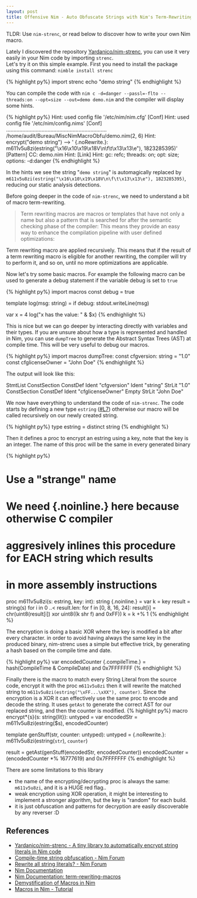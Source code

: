 ```yaml
---
layout: post
title: Offensive Nim - Auto Obfuscate Strings with Nim's Term-Rewriting Macros
---
```


TLDR: Use `nim-strenc`, or read below to discover how to write your own Nim macro.

Lately I discovered the repository [Yardanico/nim-strenc](https://github.com/Yardanico/nim-strenc), you can use it very easily in your Nim code by importing `strenc`.    
Let's try it on this simple example. First you need to install the package using this command: `nimble install strenc`
<!--more-->

{% highlight py%}
import strenc
echo "demo string"
{% endhighlight %}

You can compile the code with `nim c -d=danger --passl=-flto --threads:on --opt=size --out=demo demo.nim` and the compiler will display some hints.

{% highlight py%}
Hint: used config file '/etc/nim/nim.cfg' [Conf]
Hint: used config file '/etc/nim/config.nims' [Conf]
....................................................................
/home/audit/Bureau/MiscNimMacroObfu/demo.nim(2, 6) Hint: encrypt("demo string") --> ' {.noRewrite.}:
  m611v5u8zi(estring("\x16\x10\x19\x18V\n\f\t\x13\x13\e"), 1823285395)' [Pattern]
CC: demo.nim
Hint:  [Link]
Hint: gc: refc; threads: on; opt: size; options: -d:danger
{% endhighlight %}

In the hints we see the string "`demo string`" is automagically replaced by `m611v5u8zi(estring("\x16\x10\x19\x18V\n\f\t\x13\x13\e"), 1823285395)`, reducing our static analysis detections.

Before going deeper in the code of `nim-strenc`, we need to understand a bit of macro term-rewriting.

> Term rewriting macros are macros or templates that have not only a name but also a pattern that is searched for after the semantic checking phase of the compiler: This means they provide an easy way to enhance the compilation pipeline with user defined optimizations:

Term rewriting macro are applied recursively. This means that if the result of a term rewriting macro is eligible for another rewriting, the compiler will try to perform it, and so on, until no more optimizations are applicable. 

Now let's try some basic macros. For example the following macro can be used to generate a debug statement if the variable debug is set to `true`

{% highlight py%}
import macros
const debug = true

template log(msg: string) =
  if debug: stdout.writeLine(msg)

var x = 4
log("x has the value: " & $x)
{% endhighlight %}

This is nice but we can go deeper by interacting directly with variables and their types. If you are unsure about how a type is represented and handled in Nim, you can use `dumpTree` to generate the Abstract Syntax Trees (AST) at compile time. This will be very useful to debug our macros.

{% highlight py%}
import macros
dumpTree:
  const cfgversion: string = "1.0"
  const cfglicenseOwner = "John Doe"
{% endhighlight %}

The output will look like this:

StmtList
  ConstSection
    ConstDef
      Ident "cfgversion"
      Ident "string"
      StrLit "1.0"
  ConstSection
    ConstDef
      Ident "cfglicenseOwner"
      Empty
      StrLit "John Doe"

We now have everything to understand the code of `nim-strenc`. The code starts by defining a new type `estring` ([#L7](https://github.com/Yardanico/nim-strenc/blob/master/src/strenc.nim#L7)) otherwise our macro will be called recursively on our newly created string.

{% highlight py%}
type
  estring = distinct string
{% endhighlight %}

Then it defines a proc to encrypt an estring using a key, note that the key is an integer. The name of this proc will be the same in every generated binary

{% highlight py%}
# Use a "strange" name
# We need {.noinline.} here because otherwise C compiler
# aggresively inlines this procedure for EACH string which results
# in more assembly instructions
proc m611v5u8zi(s: estring, key: int): string {.noinline.} =
  var k = key
  result = string(s)
  for i in 0 ..< result.len:
    for f in [0, 8, 16, 24]:
      result[i] = chr(uint8(result[i]) xor uint8((k shr f) and 0xFF))
    k = k +% 1
{% endhighlight %}

The encryption is doing a basic XOR where the key is modified a bit after every character. in order to avoid having always the same key in the produced binary, nim-strenc uses a simple but effective trick, by generating a hash based on the compile time and date.

{% highlight py%}
var encodedCounter {.compileTime.} = hash(CompileTime & CompileDate) and 0x7FFFFFFF
{% endhighlight %}


Finally there is the macro to match every String Literal from the source code, encrypt it with the proc `m611v5u8zi` then it will rewrite the matched string to `m611v5u8zi(estring("\xFF...\xXX"), counter)`. Since the encryption is a XOR it can effectively use the same proc to encode and decode the string.
It uses `getAst` to generate the correct AST for our replaced string, and then the counter is modified.
{% highlight py%}
macro encrypt*{s}(s: string{lit}): untyped =
  var encodedStr = m611v5u8zi(estring($s), encodedCounter)

  template genStuff(str, counter: untyped): untyped = 
    {.noRewrite.}:
      m611v5u8zi(estring(`str`), `counter`)
  
  result = getAst(genStuff(encodedStr, encodedCounter))
  encodedCounter = (encodedCounter *% 16777619) and 0x7FFFFFFF
{% endhighlight %}


There are some limitations to this library
* the name of the encrypting/decrypting proc is always the same: `m611v5u8zi`, and it is a HUGE red flag..
* weak encryption using XOR operation, it might be interesting to implement a stronger algorithm, but the key is "random" for each build.
* it is just obfuscation and patterns for decryption are easily discoverable by any reverser :D

## References

* [Yardanico/nim-strenc - A tiny library to automatically encrypt string literals in Nim code](https://github.com/Yardanico/nim-strenc)
* [Compile-time string obfuscation - Nim Forum](https://forum.nim-lang.org/t/1305)
* [Rewrite all string literals? - Nim Forum](https://web.archive.org/web/20141222071406/https://forum.nim-lang.org/t/338)
* [Nim Documentation](https://docs.w3cub.com/nim/)
* [Nim Documentation: term-rewriting-macros](https://nim-lang.org/docs/manual_experimental.html#term-rewriting-macros)
* [Demystification of Macros in Nim](https://dev.to/beef331/demystification-of-macros-in-nim-13n8)
* [Macros in Nim - Tutorial](https://macros-in-nim-tutorial.readthedocs.io/en/latest/README.html)

